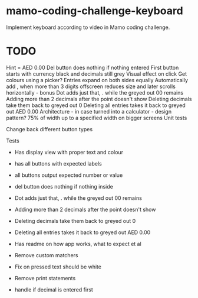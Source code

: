 # mamo-coding-challenge-keyboard
Implement keyboard according to video in Mamo coding challenge.

# TODO
Hint = AED 0.00
Del button does nothing if nothing entered
First button starts with currency black and decimals still grey
Visual effect on click
Get colours using a picker?
Entries expand on both sides equally
Automatically add , when more than 3 digits
offscreen reduces size and later scrolls horizontally - bonus
Dot adds just that, . while the greyed out 00 remains
Adding more than 2 decimals after the point doesn't show
Deleting decimals take them back to greyed out 0
Deleting all entries takes it back to greyed out AED 0.00
Architecture - in case turned into a calculator - design pattern?
75% of width up to a specified width on bigger screens
Unit tests


Change back different button types

Tests
- Has display view with proper text and colour
- has all buttons with expected labels

- all buttons output expected number or value
- del button does nothing if nothing inside
- Dot adds just that, . while the greyed out 00 remains
- Adding more than 2 decimals after the point doesn't show
- Deleting decimals take them back to greyed out 0
- Deleting all entries takes it back to greyed out AED 0.00
- Has readme on how app works, what to expect et al
- Remove custom matchers
- Fix on pressed text should be white
- Remove print statements
- handle if decimal is entered first